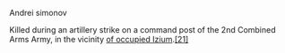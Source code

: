 

Andrei simonov 

Killed during an artillery strike on a command post of the 2nd Combined Arms Army, in the vicinity [of occupied Izium](https://en.m.wikipedia.org/wiki/Russian_occupation_of_Kharkiv_Oblast "Russian occupation of Kharkiv Oblast").[[21]](https://en.m.wikipedia.org/wiki/List_of_Russian_generals_killed_during_the_2022_invasion_of_Ukraine#cite_note-Simonov-23)
